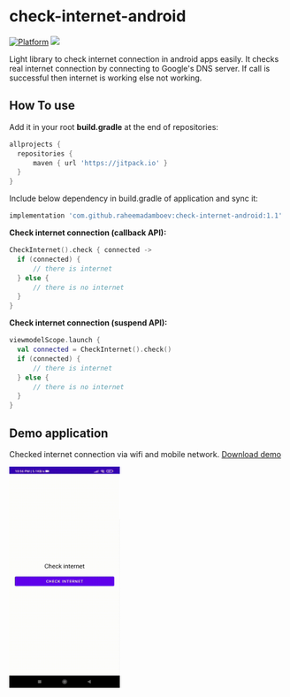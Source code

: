 # check-internet-android

[![Platform](https://img.shields.io/badge/platform-android-green.svg)](http://developer.android.com/index.html)
[![](https://jitpack.io/v/raheemadamboev/check-internet-android.svg)](https://jitpack.io/#raheemadamboev/check-internet-android)

Light library to check internet connection in android apps easily. It checks real internet connection by connecting to Google's DNS server. If call is successful then internet is working else not working.

## How To use

Add it in your root **build.gradle** at the end of repositories:
```groovy
allprojects {
  repositories {
	  maven { url 'https://jitpack.io' }
  }
}
```  

Include below dependency in build.gradle of application and sync it:
```groovy
implementation 'com.github.raheemadamboev:check-internet-android:1.1'
```

**Check internet connection (callback API):**
```kotlin
CheckInternet().check { connected ->
  if (connected) { 
      // there is internet                
  } else { 
      // there is no internet                  
  }
}
```

**Check internet connection (suspend API):**
```kotlin
viewmodelScope.launch {
  val connected = CheckInternet().check()
  if (connected) { 
      // there is internet                
  } else { 
      // there is no internet                  
  }
}
```

## Demo application

Checked internet connection via wifi and mobile network. <a href="https://github.com/raheemadamboev/check-internet-android/blob/master/app-debug.apk">Download demo</a>

<img src="https://github.com/raheemadamboev/check-internet-android/blob/master/demo-check-internet.gif" alt="Italian Trulli" width="200" height="400">
